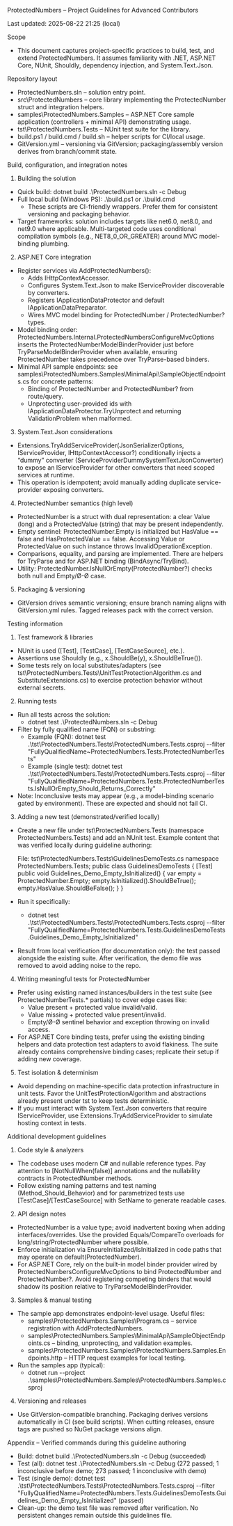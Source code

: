 ﻿ProtectedNumbers – Project Guidelines for Advanced Contributors

Last updated: 2025-08-22 21:25 (local)

Scope
- This document captures project-specific practices to build, test, and extend ProtectedNumbers. It assumes familiarity with .NET, ASP.NET Core, NUnit, Shouldly, dependency injection, and System.Text.Json.

Repository layout
- ProtectedNumbers.sln – solution entry point.
- src\ProtectedNumbers – core library implementing the ProtectedNumber struct and integration helpers.
- samples\ProtectedNumbers.Samples – ASP.NET Core sample application (controllers + minimal API) demonstrating usage.
- tst\ProtectedNumbers.Tests – NUnit test suite for the library.
- build.ps1 / build.cmd / build.sh – helper scripts for CI/local usage.
- GitVersion.yml – versioning via GitVersion; packaging/assembly version derives from branch/commit state.

Build, configuration, and integration notes
1) Building the solution
- Quick build: dotnet build .\ProtectedNumbers.sln -c Debug
- Full local build (Windows PS): .\build.ps1  or .\build.cmd
  - These scripts are CI-friendly wrappers. Prefer them for consistent versioning and packaging behavior.
- Target frameworks: solution includes targets like net6.0, net8.0, and net9.0 where applicable. Multi-targeted code uses conditional compilation symbols (e.g., NET8_0_OR_GREATER) around MVC model-binding plumbing.

2) ASP.NET Core integration
- Register services via AddProtectedNumbers():
  - Adds IHttpContextAccessor.
  - Configures System.Text.Json to make IServiceProvider discoverable by converters.
  - Registers IApplicationDataProtector and default IApplicationDataPreparator.
  - Wires MVC model binding for ProtectedNumber / ProtectedNumber? types.
- Model binding order: ProtectedNumbers.Internal.ProtectedNumbersConfigureMvcOptions inserts the ProtectedNumberModelBinderProvider just before TryParseModelBinderProvider when available, ensuring ProtectedNumber takes precedence over TryParse-based binders.
- Minimal API sample endpoints: see samples\ProtectedNumbers.Samples\MinimalApi\SampleObjectEndpoints.cs for concrete patterns:
  - Binding of ProtectedNumber and ProtectedNumber? from route/query.
  - Unprotecting user-provided ids with IApplicationDataProtector.TryUnprotect and returning ValidationProblem when malformed.

3) System.Text.Json considerations
- Extensions.TryAddServiceProvider(JsonSerializerOptions, IServiceProvider, IHttpContextAccessor?) conditionally injects a “dummy” converter (ServiceProviderDummySystemTextJsonConverter) to expose an IServiceProvider for other converters that need scoped services at runtime.
- This operation is idempotent; avoid manually adding duplicate service-provider exposing converters.

4) ProtectedNumber semantics (high level)
- ProtectedNumber is a struct with dual representation: a clear Value (long) and a ProtectedValue (string) that may be present independently.
- Empty sentinel: ProtectedNumber.Empty is initialized but HasValue == false and HasProtectedValue == false. Accessing Value or ProtectedValue on such instance throws InvalidOperationException.
- Comparisons, equality, and parsing are implemented. There are helpers for TryParse and for ASP.NET binding (BindAsync/TryBind).
- Utility: ProtectedNumber.IsNullOrEmpty(ProtectedNumber?) checks both null and Empty/Ø-Ø case.

5) Packaging & versioning
- GitVersion drives semantic versioning; ensure branch naming aligns with GitVersion.yml rules. Tagged releases pack with the correct version.

Testing information
1) Test framework & libraries
- NUnit is used ([Test], [TestCase], [TestCaseSource], etc.).
- Assertions use Shouldly (e.g., x.ShouldBe(y), x.ShouldBeTrue()).
- Some tests rely on local substitutes/adapters (see tst\ProtectedNumbers.Tests\UnitTestProtectionAlgorithm.cs and SubstituteExtensions.cs) to exercise protection behavior without external secrets.

2) Running tests
- Run all tests across the solution:
  - dotnet test .\ProtectedNumbers.sln -c Debug
- Filter by fully qualified name (FQN) or substring:
  - Example (FQN): dotnet test .\tst\ProtectedNumbers.Tests\ProtectedNumbers.Tests.csproj --filter "FullyQualifiedName~ProtectedNumbers.Tests.ProtectedNumberTests"
  - Example (single test): dotnet test .\tst\ProtectedNumbers.Tests\ProtectedNumbers.Tests.csproj --filter "FullyQualifiedName=ProtectedNumbers.Tests.ProtectedNumberTests.IsNullOrEmpty_Should_Returns_Correctly"
- Note: Inconclusive tests may appear (e.g., a model-binding scenario gated by environment). These are expected and should not fail CI.

3) Adding a new test (demonstrated/verified locally)
- Create a new file under tst\ProtectedNumbers.Tests (namespace ProtectedNumbers.Tests) and add an NUnit test. Example content that was verified locally during guideline authoring:

  File: tst\\ProtectedNumbers.Tests\\GuidelinesDemoTests.cs
  namespace ProtectedNumbers.Tests;
  public class GuidelinesDemoTests
  {
      [Test]
      public void Guidelines_Demo_Empty_IsInitialized()
      {
          var empty = ProtectedNumber.Empty;
          empty.IsInitialized().ShouldBeTrue();
          empty.HasValue.ShouldBeFalse();
      }
  }

- Run it specifically:
  - dotnet test .\tst\ProtectedNumbers.Tests\ProtectedNumbers.Tests.csproj --filter "FullyQualifiedName=ProtectedNumbers.Tests.GuidelinesDemoTests.Guidelines_Demo_Empty_IsInitialized"
- Result from local verification (for documentation only): the test passed alongside the existing suite. After verification, the demo file was removed to avoid adding noise to the repo.

4) Writing meaningful tests for ProtectedNumber
- Prefer using existing named instances/builders in the test suite (see ProtectedNumberTests.* partials) to cover edge cases like:
  - Value present + protected value invalid/valid.
  - Value missing + protected value present/invalid.
  - Empty/Ø-Ø sentinel behavior and exception throwing on invalid access.
- For ASP.NET Core binding tests, prefer using the existing binding helpers and data protection test adapters to avoid flakiness. The suite already contains comprehensive binding cases; replicate their setup if adding new coverage.

5) Test isolation & determinism
- Avoid depending on machine-specific data protection infrastructure in unit tests. Favor the UnitTestProtectionAlgorithm and abstractions already present under tst to keep tests deterministic.
- If you must interact with System.Text.Json converters that require IServiceProvider, use Extensions.TryAddServiceProvider to simulate hosting context in tests.

Additional development guidelines
1) Code style & analyzers
- The codebase uses modern C# and nullable reference types. Pay attention to [NotNullWhen(false)] annotations and the nullability contracts in ProtectedNumber methods.
- Follow existing naming patterns and test naming (Method_Should_Behavior) and for parametrized tests use [TestCase]/[TestCaseSource] with SetName to generate readable cases.

2) API design notes
- ProtectedNumber is a value type; avoid inadvertent boxing when adding interfaces/overrides. Use the provided Equals/CompareTo overloads for long/string/ProtectedNumber where possible.
- Enforce initialization via EnsureInitialized/IsInitialized in code paths that may operate on default(ProtectedNumber).
- For ASP.NET Core, rely on the built-in model binder provider wired by ProtectedNumbersConfigureMvcOptions to bind ProtectedNumber and ProtectedNumber?. Avoid registering competing binders that would shadow its position relative to TryParseModelBinderProvider.

3) Samples & manual testing
- The sample app demonstrates endpoint-level usage. Useful files:
  - samples\\ProtectedNumbers.Samples\\Program.cs – service registration with AddProtectedNumbers.
  - samples\\ProtectedNumbers.Samples\\MinimalApi\\SampleObjectEndpoints.cs – binding, unprotecting, and validation examples.
  - samples\\ProtectedNumbers.Samples\\ProtectedNumbers.Samples.Endpoints.http – HTTP request examples for local testing.
- Run the samples app (typical):
  - dotnet run --project .\samples\ProtectedNumbers.Samples\ProtectedNumbers.Samples.csproj

4) Versioning and releases
- Use GitVersion-compatible branching. Packaging derives versions automatically in CI (see build scripts). When cutting releases, ensure tags are pushed so NuGet package versions align.

Appendix – Verified commands during this guideline authoring
- Build: dotnet build .\ProtectedNumbers.sln -c Debug (succeeded)
- Test (all): dotnet test .\ProtectedNumbers.sln -c Debug (272 passed; 1 inconclusive before demo; 273 passed; 1 inconclusive with demo)
- Test (single demo): dotnet test .\tst\ProtectedNumbers.Tests\ProtectedNumbers.Tests.csproj --filter "FullyQualifiedName=ProtectedNumbers.Tests.GuidelinesDemoTests.Guidelines_Demo_Empty_IsInitialized" (passed)
- Clean-up: the demo test file was removed after verification. No persistent changes remain outside this guidelines file.

